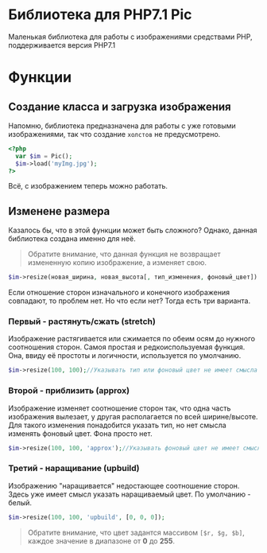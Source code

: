 # Библиотека для PHP7.1 Pic
Маленькая библиотека для работы с изображениями средствами PHP, поддерживается версия PHP7.1
# Функции
## Создание класса и загрузка изображения
Напомню, библиотека предназначена для работы с уже готовыми изображениями, так что создание `холстов` не предусмотрено.
```php
<?php
  var $im = Pic();
  $im->load('myImg.jpg');
?>
```
Всё, с изображением теперь можно работать.
## Изменене размера
Казалось бы, что в этой функции может быть сложного? Однако, данная библиотека создана именно для неё.

>Обратите внимание, что данная функция не возвращает измененную копию изображение, а изменяет свою.
```php
$im->resize(новая_ширина, новая_высота[, тип_изменения, фоновый_цвет])
```
Если отношение сторон изначального и конечного изображения совпадают, то проблем нет. Но что если нет? Тогда есть три варианта.

### Первый - растянуть/сжать (stretch)
Изображение растягивается или сжимается по обеим осям до нужного соотношения сторон. Самоя простая и редкоиспользуемая функция. Она, ввиду её простоты и логичности, используется по умолчанию.
```php
$im->resize(100, 100);//Указывать тип или фоновый цвет не имеет смысла
```
### Второй - приблизить (approx)
Изображение изменяет соотношение сторон так, что одна часть изображения вылезает, у другая располагается по всей ширине/высоте. Для такого изменения понадобится указать тип, но нет смысла изменять фоновый цвет. Фона просто нет.
```php
$im->resize(100, 100, 'approx');//Указывать фоновый цвет не имеет смысла
```
### Третий - наращивание (upbuild)
Изображению "наращивается" недостающее соотношение сторон. Здесь уже имеет смысл указать наращиваемый цвет. По умолчанию - белый.
```php
$im->resize(100, 100, 'upbuild', [0, 0, 0]);
```
>Обратите внимание, что цвет задантся массивом `[$r, $g, $b]`, каждое значение в диапазоне от **0** до  **255**.
